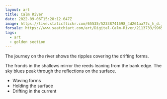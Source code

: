 ```yaml
---
layout: art
title: Calm River
date: 2022-09-06T15:28:12.647Z
image: https://live.staticflickr.com/65535/52338741698_4d261aa77c_h_d.jpg
forsale: https://www.saatchiart.com/art/Digital-Calm-River/2113733/9965767/view
tags:
  - art
  - golden section
---
```


The journey on the river shows the ripples covering the drifting forms.

The fronds in the shallows mirror the reeds leaning from the bank edge. The sky blues peak through the reflections on the surface.

* Waving forms
* Holding the surface
* Drifting in the current
